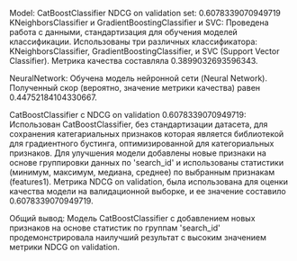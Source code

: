
Model: CatBoostClassifier
NDCG on validation set: 0.6078339070949719
KNeighborsClassifier и GradientBoostingClassifier и SVC:
Проведена работа с данными, стандартизация для обучения моделей классификации.
Использованы три различных классификатора: KNeighborsClassifier, GradientBoostingClassifier, и SVC (Support Vector Classifier).
Метрика качества составляла 0.3899032693596343.

NeuralNetwork:
Обучена модель нейронной сети (Neural Network).
Полученный скор (вероятно, значение метрики качества) равен 0.44752184104330667.


CatBoostClassifier с NDCG on validation 0.6078339070949719:
Использован CatBoostClassifier, без стандартизации датасета, для сохранения категариальных признаков которая является библиотекой для градиентного бустинга, оптимизированной для категориальных признаков.
Для улучшения модели добавлены новые признаки на основе группировки данных по 'search_id' и использованы статистики (минимум, максимум, медиана, среднее) по выбранным признакам (features1).
Метрика NDCG on validation, была использована для оценки качества модели на валидационной выборке, и ее значение составило 0.6078339070949719. 

Общий вывод: Модель CatBoostClassifier с добавлением новых признаков на основе статистик по группам 'search_id' продемонстрировала наилучший результат с высоким значением метрики NDCG on validation.
